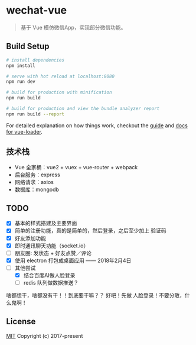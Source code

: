 # wechat-vue

> 基于 Vue 模仿微信App，实现部分微信功能。

## Build Setup

``` bash
# install dependencies
npm install

# serve with hot reload at localhost:8080
npm run dev

# build for production with minification
npm run build

# build for production and view the bundle analyzer report
npm run build --report
```

For detailed explanation on how things work, checkout the [guide](http://vuejs-templates.github.io/webpack/) and [docs for vue-loader](http://vuejs.github.io/vue-loader).

## 技术栈

* Vue 全家桶：vue2 + vuex + vue-router + webpack
* 后台服务：express
* 网络请求：axios
* 数据库：mongodb

## TODO

* [X] 基本的样式搭建及主要界面
* [X] 简单的注册功能，真的是简单的，然后登录，之后至少加上 验证码
* [X] 好友添加功能
* [X] 即时通讯聊天功能（socket.io）
* [ ] 朋友圈: 发状态 + 好友点赞／评论
* [X] 使用 electron 打包成桌面应用 —— 2018年2月4日
* [ ] 其他尝试
    * [X] 结合百度AI做人脸登录
    * [ ] redis 队列做数据推送？

啥都想干，啥都没有干！！到底要干嘛？？
好吧！先做 人脸登录！不要分散，什么鬼啊！


## License
[MIT](http://opensource.org/licenses/MIT)
Copyright (c) 2017-present